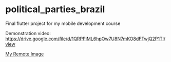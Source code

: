 # political_parties_brazil

Final flutter project for my mobile development course

Demonstration video:
https://drive.google.com/file/d/1QRPPiML6hpOw7U8N7mKO8dFTwjQ2P1Tl/view

[My Remote Image](https://i.imgur.com/uoG6sCO.png)
